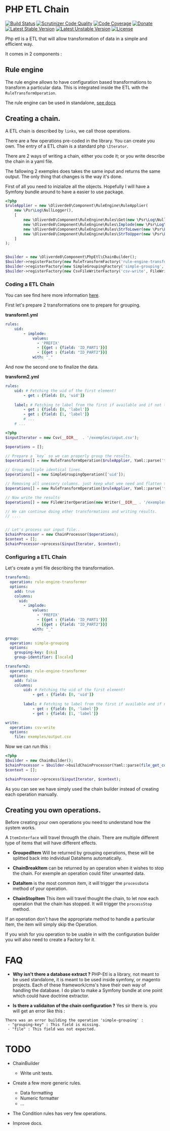 # PHP ETL Chain

[![Build Status](https://travis-ci.org/oliverde8/php-etl.svg?branch=master)](https://travis-ci.org/oliverde8/php-etl)
[![Scrutinizer Code Quality](https://scrutinizer-ci.com/g/oliverde8/php-etl/badges/quality-score.png?b=master)](https://scrutinizer-ci.com/g/oliverde8/php-etl/?branch=master)
[![Code Coverage](https://scrutinizer-ci.com/g/oliverde8/php-etl/badges/coverage.png?b=master)](https://scrutinizer-ci.com/g/oliverde8/php-etl/?branch=master)
[![Donate](https://img.shields.io/badge/paypal-donate-yellow.svg)](https://www.paypal.com/cgi-bin/webscr?cmd=_donations&business=oliverde8@gmail.com&lc=US&item_name=php-etl&no_note=0&cn=&curency_code=EUR&bn=PP-DonationsBF:btn_donateCC_LG.gif:NonHosted)
[![Latest Stable Version](https://poser.pugx.org/oliverde8/php-etl/v/stable)](https://packagist.org/packages/oliverde8/php-etl)
[![Latest Unstable Version](https://poser.pugx.org/oliverde8/php-etl/v/unstable)](https://packagist.org/packages/oliverde8/php-etl)
[![License](https://poser.pugx.org/oliverde8/php-etl/license)](https://packagist.org/packages/oliverde8/php-etl)

Php etl is a ETL that will allow transformation of data in a simple and efficient way.

It comes in 2 components : 

## Rule engine

The rule engine allows to have configuration based transformations to transform a particular data. 
This is integrated inside the ETL with the `RuleTransformOperation`. 

The rule engine can be used in standalone, [see docs](docs/RuleEngine.md)

## Creating a chain. 

A ETL chain is described by `links`, we call those operations. 

There are a few operations pre-coded in the library. You can create you own. The entry of a ETL chain is 
a standard php `\Iterator`. 

There are 2 ways of writing a chain, either you code it; or you write describe the chain in a yaml file. 

The fallowing 2 exemples does takes the same input and returns the same output. The only thing that changes is the
way it's done.

First of all you need to inizialize all the objects. Hopefully I will have a Symfony bundle around to have a 
easier to use package.

```php
<?php
$ruleApplier = new \Oliverde8\Component\RuleEngine\RuleApplier(
    new \Psr\Log\NullLogger(),
    [
        new \Oliverde8\Component\RuleEngine\Rules\Get(new \Psr\Log\NullLogger()),
        new \Oliverde8\Component\RuleEngine\Rules\Implode(new \Psr\Log\NullLogger()),
        new \Oliverde8\Component\RuleEngine\Rules\StrToLower(new \Psr\Log\NullLogger()),
        new \Oliverde8\Component\RuleEngine\Rules\StrToUpper(new \Psr\Log\NullLogger()),
    ]
);


$builder = new \Oliverde8\Component\PhpEtl\ChainBuilder();
$builder->registerFactory(new RuleTransformFactory('rule-engine-transformer', RuleTransformOperation::class, $ruleApplier));
$builder->registerFactory(new SimpleGroupingFactory('simple-grouping', SimpleGroupingOperation::class));
$builder->registerFactory(new CsvFileWriterFactory('csv-write', FileWriterOperation::class));
```


### Coding a ETL Chain

You can see find here more information [here](docs/ChainCoded.md).

First let's prepare 2 transformations one to prepare for grouping.

**transform1.yml**
```yaml
rules:
    uid:
        - implode:
            values:
              - 'PREFIX'
              - [{get : {field: 'ID_PART1'}}]
              - [{get : {field: "ID_PART2"}}]
            with: "_"
```

And now the second one to finalize the data.

**transform2.yml**
```yaml
rules:
    uid: # Fetching the uid of the first element!
        - get : {field: [0, 'uid']}
        
    label: # Fetching te label from the first if available and if not the second item.
        - get : {field: [0, 'label']}
        - get : {field: [1, 'label']}
        # ...
    # ...
```

```php
<?php
$inputIterator = new Csv(__DIR__  . '/exemples/input.csv');

$operations = [];

// Prepare a `key` so we can properly group the results.
$operations[] = new RuleTransformOperation($ruleApplier, Yaml::parse('transform1.yml'), true);

// Group multiple identical lines.
$operations[] = new SimpleGroupingOperation(['uid']);

// Removing all unessery columns. just keep what wee need and flatten the result after the grouping.
$operations[] = new RuleTransformOperation($ruleApplier, Yaml::parse('transform2.yml'), false);

// Now write the results
$operations[] = new FileWriterOperation(new Writer(__DIR__ . '/exemples/output.csv'));

// We can continue doing other transformations and writing results.
// ....


// Let's process our input file..
$chainProcessor = new ChainProcessor($operations);
$context = [];
$chainProcessor->process($inputIterator, $context);
```

### Configuring a ETL Chain

Let's create a yml file describing the transformation.

```yaml
transform1:
  operation: rule-engine-transformer
  options:
    add: true
    columns:
      uid:
        - implode:
            values:
              - 'PREFIX'
              - [{get : {field: 'ID_PART1'}}]
              - [{get : {field: "ID_PART2"}}]
            with: "_"

group:
  operation: simple-grouping
  options:
    grouping-key: [sku]
    group-identifier: [locale]

transform2:
  operation: rule-engine-transformer
  options:
    add: false
    columns:
        uid: # Fetching the uid of the first element!
            - get : {field: [0, 'uid']}
            
        label: # Fetching te label from the first if available and if not the second item.
            - get : {field: [0, 'label']}
            - get : {field: [1, 'label']}

write:
  operation: csv-write
  options:
    file: exemples/output.csv
```

Now we can run this : 

```php
<?php
$builder = new ChainBuilder();
$chainProcessor = $builder->buildChainProcessor(Yaml::parse(file_get_contents(__DIR__ . '/exemples/etl_chain.yml')));
$context = [];

$chainProcessor->process($inputIterator, $context);
```

As you can see we have simply used the chain builder instead of creating each operation manually.

## Creating you own operations. 

Before creating your own operations you need to understand how the system works. 

A `ItemInterface` will travel througth the chain. There are multiple different type of items that will 
have different effects. 

* **GroupedItem** Will be returned by grouping operations, these will be splitted back into individual DataItems 
automatically.

* **ChainBreakItem** can be returned by an operation when it wishes to stop the chain. For exemple an operation could filter unwanted data.

* **DataItem** is the most common item, it will trigger the `processData` method of your operation.

* **ChainStopItem** This item will travel thought the chain, to let now each operation that the chain has stopped. 
It will trigger the `processStop` method.

If an operation don't have the appropriate method to handle a particular Item, the item will simply skip the Operation.

If you wish for you operation to be usable in with the configuration builder you will also need to create a Factory for it.

# FAQ

* **Why isn't there a database extract ?**
PHP-Etl is a library, not meant to be used standalone, it is meant to be used inside symfony, or magento projects. 
Each of these framework/cms's have their own way of handling the database. I do plan to make a Symfony bundle at one 
point which could have doctrine extractor. 

* **Is there a validaiton of the chain configuration ?**
Yes sir there is. you will get an error like this : 
```
There was an error building the operation 'simple-grouping' : 
 - "grouping-key" : This field is missing.
 - "file" : This field was not expected.
```

# TODO

* ChainBuilder
    * Write unit tests.
    
* Create a few more generic rules. 
    * Data formatting 
    * Numeric formatter
    * ...
    
* The Condition rules has very few operations.

* Improve docs.